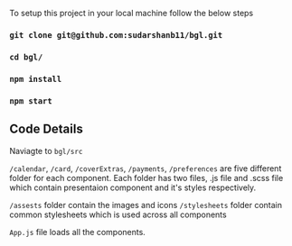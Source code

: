 To setup this project in your local machine follow the below steps

### `git clone git@github.com:sudarshanb11/bgl.git`
### `cd bgl/`
### `npm install`
### `npm start`


## Code Details

Naviagte to `bgl/src`

`/calendar`, `/card`, `/coverExtras`, `/payments`, `/preferences` are five different folder for each component. Each folder has two files, .js file and .scss file 
which contain presentaion component and it's styles respectively.

`/assests` folder contain the images and icons 
`/stylesheets` folder contain common stylesheets which is used across all components

`App.js` file loads all the components.

